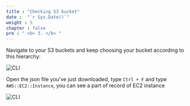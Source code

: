 ```yaml
---
title : "Checking S3 bucket"
date :  "`r Sys.Date()`" 
weight : 5
chapter : false
pre : " <b> 3. </b> "
---
```


Navigate to your S3 buckets and keep choosing your bucket according to this hierarchy:

![CLI](/workshop3/20.png)

Open the json file you've just downloaded, type `Ctrl + F` and type `AWS::EC2::Instance`, you can see a part of record of EC2 instance

![CLI](/workshop3/21.png)

